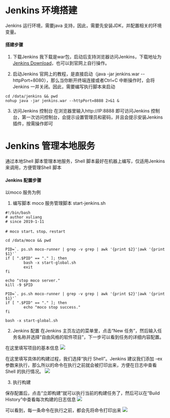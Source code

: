 # Jenkins 环境搭建
Jenkins 运行环境，需要java 支持，因此，需要先安装JDK，并配置相关的环境变量。
#### 搭建步骤
1. 下载Jenkins
我下载是war包，启动后支持浏览器访问Jenkins，下载地址为[Jenkins Download](http://mirrors.jenkins.io/war-stable/latest/jenkins.war)，也可以到官网上自行操作。

2. 启动Jenkins
官网上的教程，是直接启动（java -jar jenkins.war --httpPort=8080），那么当你断开终端连接或者Ctrl+C 中断操作时，会将Jenkins 一并关闭。因此，需要编写执行脚本来启动
```
cd /data/jenkins && pwd
nohup java -jar jenkins.war --httpPort=8888 2>&1 &
```

3. 访问Jenkins 控制台
在浏览器里输入http://IP:8888 即可访问Jenkins 控制台，第一次访问控制台，会提示设置管理员和密码，并且会提示安装Jenkins 插件，按需操作即可


# Jenkins 管理本地服务
通过本地Shell 脚本管理本地服务，Shell 脚本最好在机器上编写，仅适用Jenkins 来调用，方便管理Shell 脚本
#### Jenkins 配置步骤
以moco 服务为例

1. 编写脚本
moco 服务管理脚本 start-jenkins.sh
```
#!/bin/bash
# author xuliang
# since 2019-1-11

# moco start、stop、restart

cd /data/moco && pwd

PID=`. ps.sh moco-runner | grep -v grep | awk '{print $2}'|awk '{print $1}'`
if [ ".$PID" == "." ]; then
        bash -x start-global.sh
        exit
fi

echo "stop moco server."
kill -9 $PID

PID=`. ps.sh moco-runner | grep -v grep | awk '{print $2}'|awk '{print $1}'`
if [ ".$PID" == "." ]; then
        echo "moco stop success."
fi

bash -x start-global.sh
```

2. Jenkins 配置
在Jenkins 主页左边的菜单里，点击“New 任务”，然后输入任务名称并选择“自由风格的软件项目”，下一步可以看到任务的详细内容配置。

在这里填写项目的基本信息
![](https://oscimg.oschina.net/oscnet/595b5ab943f320619d872eda9553890d3ad.jpg)

在这里填写具体的构建过程，我们选择“执行 Shell”。Jenkins 建议我们添加 -ex 参数来执行，那么所以的命令在执行之前就会被打印出来，方便在日志中查看Shell 的执行情况。
![](https://oscimg.oschina.net/oscnet/4bdb0f85e6a7dc76fc19b6c41560c99e5ad.jpg)

3. 执行构建

保存配置后，点击“立即构建”就可以执行当前的构建任务了，然后可以在“Build History”中查看每次构建的日志信息
![](https://oscimg.oschina.net/oscnet/d39bbd98d6cb9262613f7baee251d8c1886.jpg)

可以看到，每一条命令在执行之前，都会先将命令打印出来
![](https://oscimg.oschina.net/oscnet/65e1958ef9a011b8e3eda052061db42b969.jpg)
